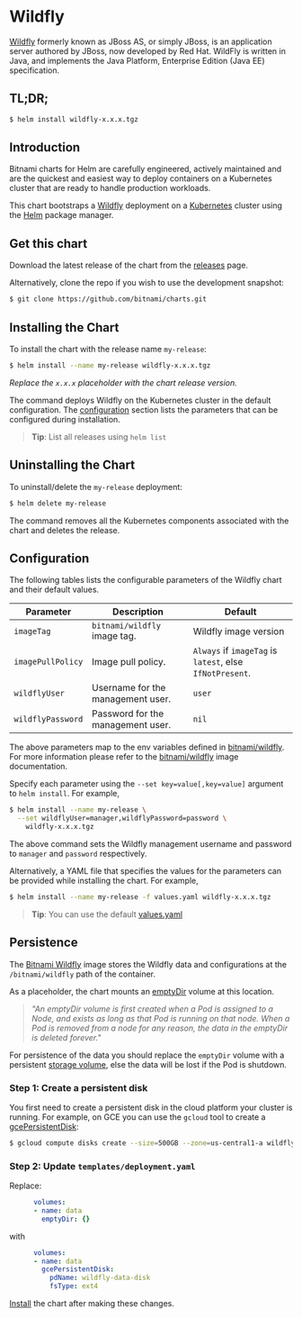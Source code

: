 # Wildfly

[Wildfly](http://wildfly.org/) formerly known as JBoss AS, or simply JBoss, is an application server authored by JBoss, now developed by Red Hat. WildFly is written in Java, and implements the Java Platform, Enterprise Edition (Java EE) specification.

## TL;DR;

```bash
$ helm install wildfly-x.x.x.tgz
```

## Introduction

Bitnami charts for Helm are carefully engineered, actively maintained and are the quickest and easiest way to deploy containers on a Kubernetes cluster that are ready to handle production workloads.

This chart bootstraps a [Wildfly](https://github.com/bitnami/bitnami-docker-wildfly) deployment on a [Kubernetes](http://kubernetes.io) cluster using the [Helm](https://helm.sh) package manager.

## Get this chart

Download the latest release of the chart from the [releases](../../../releases) page.

Alternatively, clone the repo if you wish to use the development snapshot:

```bash
$ git clone https://github.com/bitnami/charts.git
```

## Installing the Chart

To install the chart with the release name `my-release`:

```bash
$ helm install --name my-release wildfly-x.x.x.tgz
```

*Replace the `x.x.x` placeholder with the chart release version.*

The command deploys Wildfly on the Kubernetes cluster in the default configuration. The [configuration](#configuration) section lists the parameters that can be configured during installation.

> **Tip**: List all releases using `helm list`

## Uninstalling the Chart

To uninstall/delete the `my-release` deployment:

```bash
$ helm delete my-release
```

The command removes all the Kubernetes components associated with the chart and deletes the release.

## Configuration

The following tables lists the configurable parameters of the Wildfly chart and their default values.

|     Parameter     |            Description            |                         Default                          |
|-------------------|-----------------------------------|----------------------------------------------------------|
| `imageTag`        | `bitnami/wildfly` image tag.      | Wildfly image version                                    |
| `imagePullPolicy` | Image pull policy.                | `Always` if `imageTag` is `latest`, else `IfNotPresent`. |
| `wildflyUser`     | Username for the management user. | `user`                                                   |
| `wildflyPassword` | Password for the management user. | `nil`                                                    |

The above parameters map to the env variables defined in [bitnami/wildfly](http://github.com/bitnami/bitnami-docker-wildfly). For more information please refer to the [bitnami/wildfly](http://github.com/bitnami/bitnami-docker-wildfly) image documentation.

Specify each parameter using the `--set key=value[,key=value]` argument to `helm install`. For example,

```bash
$ helm install --name my-release \
  --set wildflyUser=manager,wildflyPassword=password \
    wildfly-x.x.x.tgz
```

The above command sets the Wildfly management username and password to `manager` and `password` respectively.

Alternatively, a YAML file that specifies the values for the parameters can be provided while installing the chart. For example,

```bash
$ helm install --name my-release -f values.yaml wildfly-x.x.x.tgz
```

> **Tip**: You can use the default [values.yaml](values.yaml)

## Persistence

The [Bitnami Wildfly](https://github.com/bitnami/bitnami-docker-wildfly) image stores the Wildfly data and configurations at the `/bitnami/wildfly` path of the container.

As a placeholder, the chart mounts an [emptyDir](http://kubernetes.io/docs/user-guide/volumes/#emptydir) volume at this location.

> *"An emptyDir volume is first created when a Pod is assigned to a Node, and exists as long as that Pod is running on that node. When a Pod is removed from a node for any reason, the data in the emptyDir is deleted forever."*

For persistence of the data you should replace the `emptyDir` volume with a persistent [storage volume](http://kubernetes.io/docs/user-guide/volumes/), else the data will be lost if the Pod is shutdown.

### Step 1: Create a persistent disk

You first need to create a persistent disk in the cloud platform your cluster is running. For example, on GCE you can use the `gcloud` tool to create a [gcePersistentDisk](http://kubernetes.io/docs/user-guide/volumes/#gcepersistentdisk):

```bash
$ gcloud compute disks create --size=500GB --zone=us-central1-a wildfly-data-disk
```

### Step 2: Update `templates/deployment.yaml`

Replace:

```yaml
      volumes:
      - name: data
        emptyDir: {}
```

with

```yaml
      volumes:
      - name: data
        gcePersistentDisk:
          pdName: wildfly-data-disk
          fsType: ext4
```

[Install](#installing-the-chart) the chart after making these changes.
